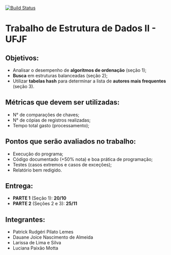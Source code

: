 [![Build Status](https://travis-ci.com/PatrickRudgeri/trabalho_ed2.svg?branch=master)](https://travis-ci.com/PatrickRudgeri/trabalho_ed2)

# Trabalho de Estrutura de Dados II - UFJF

## Objetivos:

- Analisar o desempenho de **algorítmos de ordenação** (seção 1);
- **Busca** em estruturas balanceadas (seção 2);
- Utilizar **tabelas hash** para determinar a lista de **autores mais frequentes** (seção 3).


## Métricas que devem ser utilizadas:

- N° de comparações de chaves;
- N° de cópias de registros realizadas;
- Tempo total gasto (processamento);


## Pontos que serão avaliados no trabalho:

- Execução do programa;
- Código documentado (+50% nota) e boa prática de programação;
- Testes (casos extremos e casos de exceções);
- Relatório bem redigido.



## Entrega:

- **PARTE 1** (Seção 1): **20/10**
- **PARTE 2** (Seções 2 e 3): **25/11**

## Integrantes:

- Patrick Rudgéri Pilato Lemes
- Dauane Joice Nascimento de Almeida
- Larissa de Lima e Silva
- Luciana Paixão Motta

